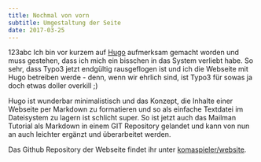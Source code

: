 ```yaml
---
title: Nochmal von vorn
subtitle: Umgestaltung der Seite
date: 2017-03-25
---
```


123abc
Ich bin vor kurzem auf [Hugo](https://gohugo.io) aufmerksam gemacht worden und muss gestehen, dass ich mich ein bisschen in das System verliebt habe. So sehr, dass Typo3 jetzt 
endgültig rausgeflogen ist und ich die Webseite mit Hugo betreiben werde - denn, wenn wir ehrlich sind, ist Typo3 für sowas ja doch etwas doller overkill ;)

Hugo ist wunderbar minimalistisch und das Konzept, die Inhalte einer Webseite per Markdown zu formatieren und so als einfache Textdatei im Dateisystem zu lagern ist schlicht 
super. So ist jetzt auch das Mailman Tutorial als Markdown in einem GIT Repository gelandet und kann von nun an auch leichter ergänzt und überarbeitet werden.

Das Github Repository der Webseite findet ihr unter [komaspieler/website](https://github.com/komaspieler/website).
